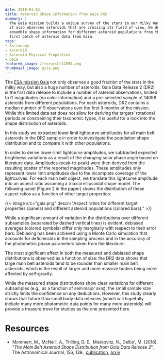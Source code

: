 ```yaml
---
date: 2019-01-02
title: Asteroid Shape Information from Gaia DR2
summary: |
  The Gaia mission builds a unique survey of the stars in our Milky Way - but
  it also observes asteroids that are crossing its field of view. We derive
  ensemble shape information for different asteroid populations from the
  first batch of asteroid data from Gaia.
tags:
- Astronomy
- Asteroid
- Asteroid Physical Properties
- Gaia
featured_image: /research/12893.png
thumbnail_image: gaia.png
---
```


The [ESA mission Gaia](http://sci.esa.int/gaia/) not only observes a good fraction of the stars in the milky way, but also a huge number of asteroids. Gaia Data Release 2 (DR2) is the first data release to include a number of asteroid observations, limited to G magnitudes (no color information) and a pre-selected sample of 14099 asteroids from different populations. For each asteroids, DR2 contains a median number of 9 observations over the first 9 months of the mission. While this limited data set does not allow for deriving the targets' rotational periods or constraining their taxonomic types, it is useful for a look into the shape distribution of asteroids.

In this study we extracted lower limit lightcurve amplitudes for all main belt asteroids in the DR2 sample in order to investigate the population shape distribution and to compare it with other populations.

In order to derive lower-limit lightcurve amplitudes, we subtracted expected brightness variations as a result of the changing solar phase angle based on literature data. Amplitudes (peak-to-peak) were then derived from the resulting scatter of the reported magnitudes. These amplitudes only represent lower limit amplitudes due to the incomplete coverage of the lightcurves. For each main belt object, we translate this lightcurve amplitude into an aspect ratio assuming a triaxial ellipsoidal shape model. The following panel (Figure 2 in the paper) shows the distribution of these aspect ratios as a function of other target properties:

{{< image
src="gaia.png"
descr="Aspect ratios for different target properties (panels) and different asteroid populations (colored bars)." >}}

While a significant amount of variation in the distributions over different subsamples (separated by dashed vertical lines) is evident, debiased averages (colored symbols) differ only marginally with respect to their error bars. Debiasing has been achieved using a Monte Carlo simulation that accounts for deficiencies in the sampling process and in the accuracy of the photometric phase parameters taken from the literature.

The most significant effect in both the measured and debiased shape distributions is observed as a function of size: the DR2 data shows that large main belt asteroids tend to be rounder than smaller main belt asteroids, which is the result of larger and more massive bodies being more affected by self-gravity.

While the measured shape distributions show clear variations for different subsamples (e.g., as a function of semimajor axis), the small sample size strictly limits the confidence on any deductions. However, this study clearly shows that future Gaia small body data releases (which will hopefully include many more photometric data points for many more asteroids) will provide a treasure trove for studies as the one presented here.

# Resources 

* Mommert, M., McNeill, A., Trilling, D. E., Moskovitz, N., Delbo', M. (2018), "*The Main Belt Asteroid Shape Distribution from Gaia Data Release 2*", The Astronomical Journal, 156, 139., [publication](http://doi.org/10.3847/1538-3881/aad338), [arxiv](http://arxiv.org/abs/1808.08988)
